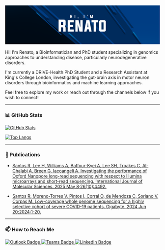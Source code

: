<div id="header" align="center">

![Banner](./assets/GitHubHeader.png)

</div>

Hi! I'm Renato, a Bioinformatician and PhD student specializing in genomics approaches to understanding disease, particularly neurodegenerative disorders.

I'm currently a DRIVE-Health PhD Student and a Research Assistant at King's College London, investigating the gut-brain axis in motor neuron disorders through bioinformatics and machine learning approaches.

Feel free to explore my work or reach out through the channels below if you wish to connect!

---

### 📊 GitHub Stats

[![GitHub Stats](https://github-readme-stats.vercel.app/api?username=renatosantos98&count_private=true&show_icons=true&theme=transparent)](https://github.com/anuraghazra/github-readme-stats)

[![Top Langs](https://github-readme-stats.vercel.app/api/top-langs/?username=renatosantos98&theme=transparent&langs_count=10)](https://github.com/anuraghazra/github-readme-stats#top-languages-card)

---

### 📝 Publications

- [Santos R, Lee H, Williams A, Baffour-Kyei A, Lee SH, Troakes C, Al-Chalabi A, Breen G, Iacoangeli A. Investigating the performance of Oxford Nanopore long-read sequencing with respect to Illumina microarrays and short-read sequencing. International Journal of Molecular Sciences. 2025 May 8;26(10):4492.](https://doi.org/10.3390/ijms26104492)

- [Santos R, Moreno-Torres V, Pintos I, Corral O, de Mendoza C, Soriano V, Corpas M. Low-coverage whole genome sequencing for a highly selective cohort of severe COVID-19 patients. Gigabyte. 2024 Jun 20;2024:1-20.](https://doi.org/10.46471/gigabyte.127)

---

### 📫 How to Reach Me

<p align="left">
    <a href="mailto:renato.santos@kcl.ac.uk">
        <img src="https://img.shields.io/badge/Microsoft_Outlook-0078D4?style=for-the-badge&logo=microsoft-outlook&logoColor=white" alt="Outlook Badge"/>
    </a>
    <a href="https://teams.microsoft.com/l/chat/0/0?users=renato.santos@kcl.ac.uk">
        <img src="https://img.shields.io/badge/Microsoft_Teams-6264A7?style=for-the-badge&logo=microsoft-teams&logoColor=white" alt="Teams Badge"/>
    </a>
    <a href="https://www.linkedin.com/in/renatosantos98/">
        <img src="https://img.shields.io/badge/LinkedIn-0077B5?style=for-the-badge&logo=linkedin&logoColor=white" alt="LinkedIn Badge"/>
    </a>
</p>
